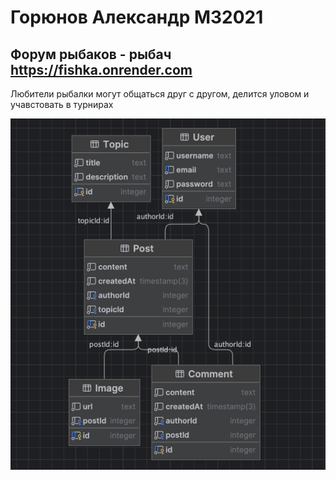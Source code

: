 # Горюнов Александр М32021

## Форум рыбаков - рыбач https://fishka.onrender.com

Любители рыбалки могут общаться друг с другом, делится уловом и учавстовать в турнирах

![img.png](img.png)